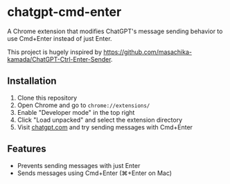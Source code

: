 # chatgpt-cmd-enter

A Chrome extension that modifies ChatGPT's message sending behavior to use Cmd+Enter instead of just Enter.

This project is hugely inspired by <https://github.com/masachika-kamada/ChatGPT-Ctrl-Enter-Sender>.

## Installation

1. Clone this repository
2. Open Chrome and go to `chrome://extensions/`
3. Enable "Developer mode" in the top right
4. Click "Load unpacked" and select the extension directory
5. Visit [chatgpt.com](https://chatgpt.com) and try sending messages with Cmd+Enter

## Features

- Prevents sending messages with just Enter
- Sends messages using Cmd+Enter (⌘+Enter on Mac)

